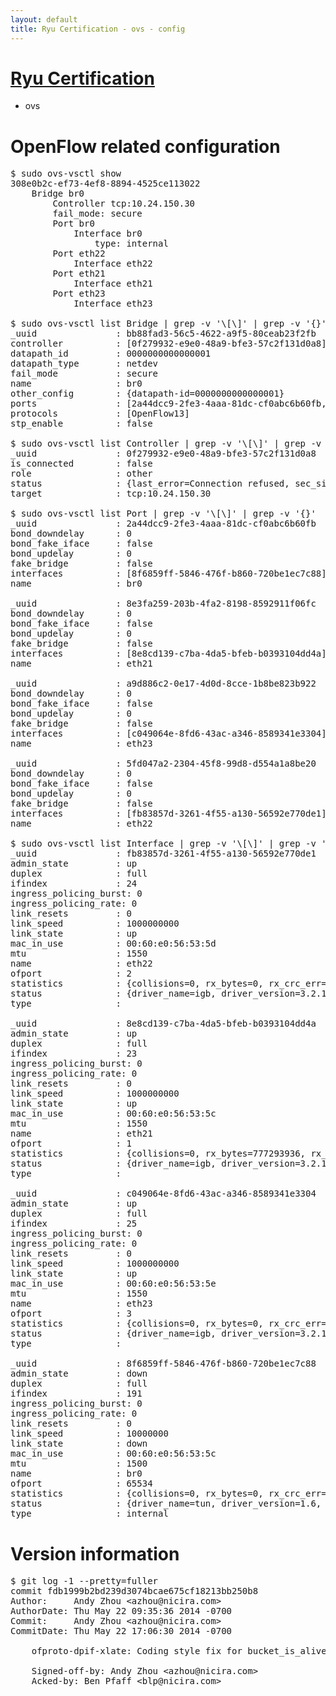 ```yaml
---
layout: default
title: Ryu Certification - ovs - config
---
```

# [Ryu Certification](http://osrg.github.io/ryu/certification.html)
* ovs 

# OpenFlow related configuration
<pre>
$ sudo ovs-vsctl show
308e0b2c-ef73-4ef8-8894-4525ce113022
    Bridge br0
        Controller tcp:10.24.150.30
        fail_mode: secure
        Port br0
            Interface br0
                type: internal
        Port eth22
            Interface eth22
        Port eth21
            Interface eth21
        Port eth23
            Interface eth23

$ sudo ovs-vsctl list Bridge | grep -v '\[\]' | grep -v '{}'
_uuid               : bb88fad3-56c5-4622-a9f5-80ceab23f2fb
controller          : [0f279932-e9e0-48a9-bfe3-57c2f131d0a8]
datapath_id         : 0000000000000001
datapath_type       : netdev
fail_mode           : secure
name                : br0
other_config        : {datapath-id=0000000000000001}
ports               : [2a44dcc9-2fe3-4aaa-81dc-cf0abc6b60fb, 5fd047a2-2304-45f8-99d8-d554a1a8be20, 8e3fa259-203b-4fa2-8198-8592911f06fc, a9d886c2-0e17-4d0d-8cce-1b8be823b922]
protocols           : [OpenFlow13]
stp_enable          : false

$ sudo ovs-vsctl list Controller | grep -v '\[\]' | grep -v '{}'
_uuid               : 0f279932-e9e0-48a9-bfe3-57c2f131d0a8
is_connected        : false
role                : other
status              : {last_error=Connection refused, sec_since_connect=552, sec_since_disconnect=2, state=BACKOFF}
target              : tcp:10.24.150.30

$ sudo ovs-vsctl list Port | grep -v '\[\]' | grep -v '{}'
_uuid               : 2a44dcc9-2fe3-4aaa-81dc-cf0abc6b60fb
bond_downdelay      : 0
bond_fake_iface     : false
bond_updelay        : 0
fake_bridge         : false
interfaces          : [8f6859ff-5846-476f-b860-720be1ec7c88]
name                : br0

_uuid               : 8e3fa259-203b-4fa2-8198-8592911f06fc
bond_downdelay      : 0
bond_fake_iface     : false
bond_updelay        : 0
fake_bridge         : false
interfaces          : [8e8cd139-c7ba-4da5-bfeb-b0393104dd4a]
name                : eth21

_uuid               : a9d886c2-0e17-4d0d-8cce-1b8be823b922
bond_downdelay      : 0
bond_fake_iface     : false
bond_updelay        : 0
fake_bridge         : false
interfaces          : [c049064e-8fd6-43ac-a346-8589341e3304]
name                : eth23

_uuid               : 5fd047a2-2304-45f8-99d8-d554a1a8be20
bond_downdelay      : 0
bond_fake_iface     : false
bond_updelay        : 0
fake_bridge         : false
interfaces          : [fb83857d-3261-4f55-a130-56592e770de1]
name                : eth22

$ sudo ovs-vsctl list Interface | grep -v '\[\]' | grep -v '{}'
_uuid               : fb83857d-3261-4f55-a130-56592e770de1
admin_state         : up
duplex              : full
ifindex             : 24
ingress_policing_burst: 0
ingress_policing_rate: 0
link_resets         : 0
link_speed          : 1000000000
link_state          : up
mac_in_use          : 00:60:e0:56:53:5d
mtu                 : 1550
name                : eth22
ofport              : 2
statistics          : {collisions=0, rx_bytes=0, rx_crc_err=0, rx_dropped=0, rx_errors=0, rx_frame_err=0, rx_over_err=0, rx_packets=0, tx_bytes=2026490632, tx_dropped=0, tx_errors=0, tx_packets=1357625}
status              : {driver_name=igb, driver_version=3.2.10-k, firmware_version=2.10-9}
type                : 

_uuid               : 8e8cd139-c7ba-4da5-bfeb-b0393104dd4a
admin_state         : up
duplex              : full
ifindex             : 23
ingress_policing_burst: 0
ingress_policing_rate: 0
link_resets         : 0
link_speed          : 1000000000
link_state          : up
mac_in_use          : 00:60:e0:56:53:5c
mtu                 : 1550
name                : eth21
ofport              : 1
statistics          : {collisions=0, rx_bytes=777293936, rx_crc_err=0, rx_dropped=0, rx_errors=0, rx_frame_err=0, rx_over_err=0, rx_packets=3399154, tx_bytes=0, tx_dropped=0, tx_errors=0, tx_packets=0}
status              : {driver_name=igb, driver_version=3.2.10-k, firmware_version=2.10-9}
type                : 

_uuid               : c049064e-8fd6-43ac-a346-8589341e3304
admin_state         : up
duplex              : full
ifindex             : 25
ingress_policing_burst: 0
ingress_policing_rate: 0
link_resets         : 0
link_speed          : 1000000000
link_state          : up
mac_in_use          : 00:60:e0:56:53:5e
mtu                 : 1550
name                : eth23
ofport              : 3
statistics          : {collisions=0, rx_bytes=0, rx_crc_err=0, rx_dropped=0, rx_errors=0, rx_frame_err=0, rx_over_err=0, rx_packets=0, tx_bytes=3629622000, tx_dropped=0, tx_errors=0, tx_packets=2419748}
status              : {driver_name=igb, driver_version=3.2.10-k, firmware_version=2.10-9}
type                : 

_uuid               : 8f6859ff-5846-476f-b860-720be1ec7c88
admin_state         : down
duplex              : full
ifindex             : 191
ingress_policing_burst: 0
ingress_policing_rate: 0
link_resets         : 0
link_speed          : 10000000
link_state          : down
mac_in_use          : 00:60:e0:56:53:5c
mtu                 : 1500
name                : br0
ofport              : 65534
statistics          : {collisions=0, rx_bytes=0, rx_crc_err=0, rx_dropped=0, rx_errors=0, rx_frame_err=0, rx_over_err=0, rx_packets=0, tx_bytes=0, tx_dropped=0, tx_errors=0, tx_packets=0}
status              : {driver_name=tun, driver_version=1.6, firmware_version=N/A}
type                : internal
</pre>

# Version information
<pre>
$ git log -1 --pretty=fuller
commit fdb1999b2bd239d3074bcae675cf18213bb250b8
Author:     Andy Zhou &lt;azhou@nicira.com&gt;
AuthorDate: Thu May 22 09:35:36 2014 -0700
Commit:     Andy Zhou &lt;azhou@nicira.com&gt;
CommitDate: Thu May 22 17:06:30 2014 -0700

    ofproto-dpif-xlate: Coding style fix for bucket_is_alive&#40;&#41;
    
    Signed-off-by: Andy Zhou &lt;azhou@nicira.com&gt;
    Acked-by: Ben Pfaff &lt;blp@nicira.com&gt;
</pre>
